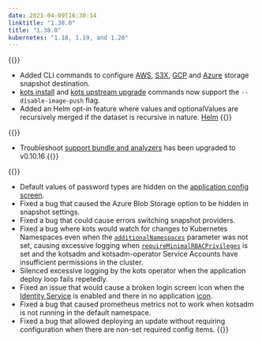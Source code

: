 ```yaml
---
date: 2021-04-09T16:30:14
linktitle: "1.38.0"
title: "1.38.0"
kubernetes: "1.18, 1.19, and 1.20"
---
```

{{<features>}}
* Added CLI commands to configure [AWS](/kots-cli/velero/configure-aws-s3/), [S3X](/kots-cli/velero/configure-other-s3/), [GCP](/kots-cli/velero/configure-gcp/) and [Azure](/kots-cli/velero/configure-azure/) storage snapshot destination.
* [kots install](/kots-cli/install/) and [kots upstream upgrade](/kots-cli/upstream/) commands now support the `--disable-image-push` flag.
* Added an Helm opt-in feature where values and optionalValues are recursively merged if the dataset is recursive in nature. [Helm](/vendor/helm/optional-value-keys/)
{{</features>}}

{{<changes>}}
* Troubleshoot [support bundle and analyzers](/kotsadm/troubleshooting/support-bundle/) has been upgraded to v0.10.16
{{</changes>}}

{{<fixes>}}
* Default values of password types are hidden on the [application config screen](/kotsadm/installing/online-install/#config-screen). 
* Fixed a bug that caused the Azure Blob Storage option to be hidden in snapshot settings.
* Fixed a bug that could cause errors switching snapshot providers.
* Fixed a bug where kots would watch for changes to Kubernetes Namespaces even when the [`additionalNamespaces`](https://kots.io/reference/v1beta1/application/#additionalnamespaces) parameter was not set, causing excessive logging when [`requireMinimalRBACPrivileges`](https://kots.io/reference/v1beta1/application/#requireminimalrbacprivileges) is set and the kotsadm and kotsadm-operator Service Accounts have insufficient permissions in the cluster.
* Silenced excessive logging by the kots operator when the application deploy loop fails repetedly.
* Fixed an issue that would cause a broken login screen icon when the [Identity Service](https://kots.io/vendor/identity-service/configuring-identity-service/) is enabled and there in no application [icon](https://kots.io/reference/v1beta1/application/#icon).
* Fixed a bug that caused prometheus metrics not to work when kotsadm is not running in the default namespace.
* Fixed a bug that allowed deploying an update without requiring configuration when there are non-set required config items.
{{</fixes>}}
